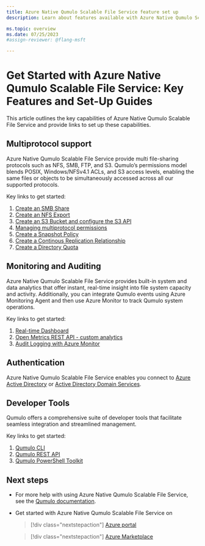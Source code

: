 ```yaml
---
title: Azure Native Qumulo Scalable File Service feature set up
description: Learn about features available with Azure Native Qumulo Scalable File Service offers you.

ms.topic: overview
ms.date: 07/25/2023
#assign-reviewer: @flang-msft

---
```


# Get Started with Azure Native Qumulo Scalable File Service: Key Features and Set-Up Guides

This article outlines the key capabilities of Azure Native Qumulo Scalable File Service and provide links to set up these capabilities.

## Multiprotocol support 
Azure Native Qumulo Scalable File Service provide multi file-sharing protocols such as NFS, SMB, FTP, and S3. Qumulo’s permissions model blends POSIX, Windows/NFSv4.1 ACLs, and S3 access levels, enabling the same files or objects to be simultaneously accessed across all our supported protocols.

Key links to get started: 
1. [Create an SMB Share]( https://care.qumulo.com/hc/en-us/articles/360000722428-Create-an-SMB-Share#in-this-article-0-0)
1. [Create an NFS Export](https://care.qumulo.com/hc/en-us/articles/360000723928-Create-an-NFS-Export#in-this-article-0-0)
1. [Create an S3 Bucket and configure the S3 API](https://docs.qumulo.com/administrator-guide/s3-api/creating-managing-s3-buckets.html)
1. [Managing multiprotocol permissions](https://care.qumulo.com/hc/en-us/articles/360020316894-Cross-Protocol-Permissions-XPP-#in-this-article-0-0)
1. [Create a Snapshot Policy](https://care.qumulo.com/hc/en-us/articles/115012699607-Taking-Directory-Snapshots-on-Demand-or-by-Using-a-Snapshot-Policy#in-this-article-0-0)
1. [Create a Continous Replication Relationship](https://care.qumulo.com/hc/en-us/articles/360018873374-Replication-Continuous-Replication-with-2-11-2-and-above#in-this-article-0-0)
1. [Create a Directory Quota](https://care.qumulo.com/hc/en-us/articles/115009394288-Quotas-in-Qumulo-Core)

## Monitoring and Auditing 

Azure Native Qumulo Scalable File Service provides built-in system and data analytics that offer instant, real-time insight into file system capacity and activity. Additionally, you can integrate Qumulo events using Azure Monitoring Agent and then use Azure Monitor to track Qumulo system operations.

Key links to get started: 
1. [Real-time Dashboard](https://care.qumulo.com/hc/en-us/articles/360037604954-Qumulo-Core-Dashboard#in-this-article-0-0)
1. [Open Metrics REST API - custom analytics](https://docs.qumulo.com/administrator-guide/metrics/openmetrics-api-specification.html)
1. [Audit Logging with Azure Monitor]( https://care.qumulo.com/hc/en-us/articles/1500010560881-Auditing-Qumulo-on-Azure-using-Azure-Monitor#in-this-article-0-0)

## Authentication 

Azure Native Qumulo Scalable File Service enables you connect to [Azure Active Directory](https://care.qumulo.com/hc/en-us/articles/115007276068-Join-your-Qumulo-Cluster-to-Active-Directory#in-this-article-0-0) or [Active Directory Domain Services](https://care.qumulo.com/hc/en-us/articles/1500005254761-Qumulo-on-Azure-Connect-to-Azure-Active-Directory).

## Developer Tools 

Qumulo offers a comprehensive suite of developer tools that facilitate seamless integration and streamlined management.

Key links to get started:
1. [Qumulo CLI](https://care.qumulo.com/hc/en-us/articles/115013331308-QQ-CLI-Comprehensive-List-of-Commands#in-this-article-0-0)
1. [Qumulo REST API](https://care.qumulo.com/hc/en-us/articles/115007063227-Getting-Started-with-Qumulo-Core-REST-API#in-this-article-0-0)
1. [Qumulo PowerShell Toolkit](https://github.com/Qumulo/PowerShellToolkit)

## Next steps

- For more help with using Azure Native Qumulo Scalable File Service, see the [Qumulo documentation](https://docs.qumulo.com/cloud-guide/azure/).
- Get started with Azure Native Qumulo Scalable File Service on

    > [!div class="nextstepaction"]
    > [Azure portal](https://portal.azure.com/#view/HubsExtension/BrowseResource/resourceType/Qumulo.Storage%2FfileSystems)

    > [!div class="nextstepaction"]
    > [Azure Marketplace](https://azuremarketplace.microsoft.com/marketplace/apps/qumulo1584033880660.qumulo-saas-mpp?tab=Overview)
